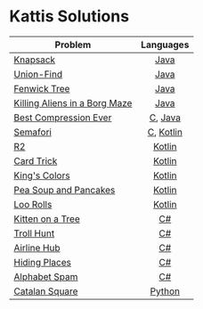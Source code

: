# Kattis Solutions

| Problem | Languages |
| ------- |:---------:|
| [Knapsack](https://open.kattis.com/problems/knapsack) | [Java](Java/knapsack/src/) |
| [Union-Find](https://open.kattis.com/problems/unionfind) | [Java](Java/unionfind/src/) |
| [Fenwick Tree](https://open.kattis.com/problems/fenwick) | [Java](Java/fenwick/src/) |
| [Killing Aliens in a Borg Maze](https://open.kattis.com/problems/borg) | [Java](Java/borg/src/) |
| [Best Compression Ever](https://open.kattis.com/problems/bestcompression) | [C](C/bestcompression/src/), [Java](Java/bestcompression/src/) |
| [Semafori](https://open.kattis.com/problems/semafori) | [C](C/semafori/src/), [Kotlin](Kotlin/semafori/src/main/kotlin/) |
| [R2](https://open.kattis.com/problems/r2) | [Kotlin](Kotlin/r2/src/main/kotlin/) |
| [Card Trick](https://open.kattis.com/problems/cardtrick2) | [Kotlin](Kotlin/cardtrick2/src/main/kotlin/) |
| [King's Colors](https://open.kattis.com/problems/kingscolors) | [Kotlin](Kotlin/kingscolors/src/main/kotlin/) |
| [Pea Soup and Pancakes](https://open.kattis.com/problems/peasoup) | [Kotlin](Kotlin/peasoup/src/main/kotlin/) |
| [Loo Rolls](https://open.kattis.com/problems/loorolls) | [Kotlin](Kotlin/loorolls/src/main/kotlin/) |
| [Kitten on a Tree](https://open.kattis.com/problems/kitten) | [C#](C%23/Kitten/) |
| [Troll Hunt](https://open.kattis.com/problems/trollhunt) | [C#](C%23/Trollhunt/) |
| [Airline Hub](https://open.kattis.com/problems/airlinehub) | [C#](C%23/Airlinehub/) |
| [Hiding Places](https://open.kattis.com/problems/hidingplaces) | [C#](C%23/Hidingplaces/) |
| [Alphabet Spam](https://open.kattis.com/problems/alphabetspam) | [C#](C%23/Alphabetspam/) |
| [Catalan Square](https://open.kattis.com/problems/catalansquare) | [Python](Python/catalansquare/) |
